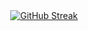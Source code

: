 <div align="center">
  <a href="https://git.io/streak-stats">
    <img src="https://streak-stats.demolab.com?user=ardiente-ken" alt="GitHub Streak" />
  </a>
</div>
